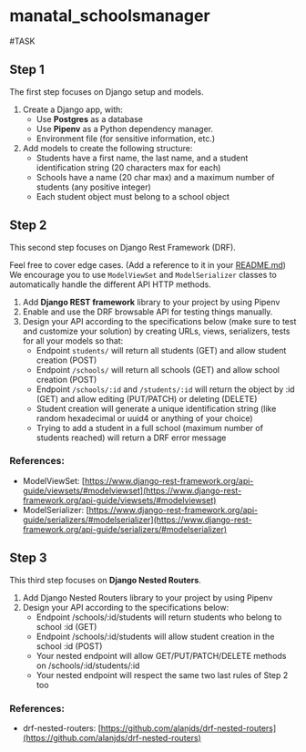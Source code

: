# manatal_schoolsmanager

#TASK
## Step 1

The first step focuses on Django setup and models.

1. Create a Django app, with:
    - Use **Postgres** as a database
    - Use **Pipenv** as a Python dependency manager.
    - Environment file (for sensitive information, etc.)
2. Add models to create the following structure:
    - Students have a first name, the last name, and a student identification string (20 characters max for each)
    - Schools have a name (20 char max) and a maximum number of students (any positive integer)
    - Each student object must belong to a school object

## Step 2

This second step focuses on Django Rest Framework (DRF).

Feel free to cover edge cases. (Add a reference to it in your [README.md](http://readme.md/))
We encourage you to use `ModelViewSet` and `ModelSerializer` classes to automatically handle the different API HTTP methods.

1. Add **Django REST framework** library to your project by using Pipenv
2. Enable and use the DRF browsable API for testing things manually.
3. Design your API according to the specifications below (make sure to test and customize your solution) by creating URLs, views, serializers, tests for all your models so that:
    - Endpoint `students/` will return all students (GET) and allow student creation (POST)
    - Endpoint `/schools/` will return all schools (GET) and allow school creation (POST)
    - Endpoint `/schools/:id` and `/students/:id` will return the object by :id (GET) and allow editing (PUT/PATCH) or deleting (DELETE)
    - Student creation will generate a unique identification string (like random hexadecimal or uuid4 or anything of your choice)
    - Trying to add a student in a full school (maximum number of students reached) will return a DRF error message

### References:

- ModelViewSet: [https://www.django-rest-framework.org/api-guide/viewsets/#modelviewset](https://www.django-rest-framework.org/api-guide/viewsets/#modelviewset)
- ModelSerializer: [https://www.django-rest-framework.org/api-guide/serializers/#modelserializer](https://www.django-rest-framework.org/api-guide/serializers/#modelserializer)

## Step 3

This third step focuses on **Django Nested Routers**.

1. Add Django Nested Routers library to your project by using Pipenv
2. Design your API according to the specifications below:
    - Endpoint /schools/:id/students will return students who belong to school :id (GET)
    - Endpoint /schools/:id/students will allow student creation in the school :id (POST)
    - Your nested endpoint will allow GET/PUT/PATCH/DELETE methods on /schools/:id/students/:id
    - Your nested endpoint will respect the same two last rules of Step 2 too

### References:

- drf-nested-routers: [https://github.com/alanjds/drf-nested-routers](https://github.com/alanjds/drf-nested-routers)

